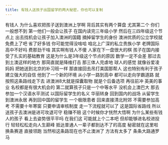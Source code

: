```yaml
---
title: 有钱人送孩子出国留学的两大秘密，你也可以复制
---
```

有钱人
为什么喜欢把孩子送到澳洲上学啊
背后其实有两个算盘
尤其第二个
你们一般想不到
第一他们一般会让孩子
在国内读完三年级小学
然后在三四年级这个节点上
出去找机会让孩子加入澳洲的国籍
摘掉留学生的身份
澳洲优质的公立学校就免费上了吧
省了好多钱
你可能觉得没啥哈
咱北上广深的私立贵族小学
老牌国际高中不好吗
费那劲干啥
其实啊有钱人不傻
人家在下一盘很大的棋
孩子在国内接受了扎实的基础教育
这是为什么是3年级这个节点的原因
数学一定不会差
那过去到土澳这样的地方
那简直就是降维打击
那三体人完虐地
球人的感觉
就像谷爱凌妈妈
把她送到北京的补习班一样
那直接回去吊打美国那帮人
这也特别有利于孩子建立强大的自信
他到了一个新的环境
从小学一路到高中
都可以走向学霸道路
就按照这条路线走下去
进澳洲8大就是探囊取物
就是个后备选项
再往前冲
英美的事业
名校都是有很大机会的
第二就算孩子只是一个中等水平
没机会上澳巴大
那去参加一个汉语水平测试
以国际留学生的名义
华丽转身
回到国内的战场
从留学生到澳洲永居
再到回中国的留学生
一个极限患者
回来直接清北附郊
不需要参加高考
不需要十年寒窗
只要申请审核制度
走一下流程就可以了
这是国际省路线
所以送孩子去澳洲是进可攻退可守
稳赚不赔
这个时候你才恍然大悟啊
为什么某些有钱人的孩子
看上去姿势很平平吗
在我们这
可能就上个二本吧
但却能够进名校进投行
轻轻松松走向人生巅峰
抵达普通人一辈子都到达不了的高度
秘密就在这里啦
换条赛道
直接领跑
当然啦这条路现在也不止澳洲了
方法有太多了
条条大路通罗马

